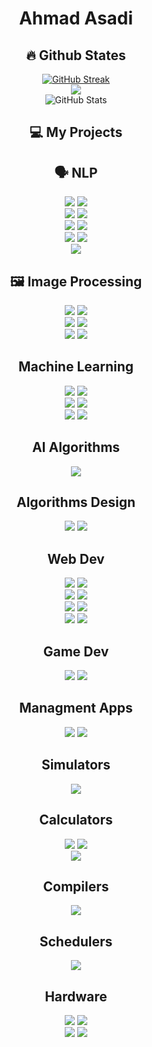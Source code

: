 <h1 align=center> Ahmad Asadi </h1>

<h2 align=center> 🔥 Github States </h2>
<div align=center>
    <a href="https://git.io/streak-stats" style="margin: auto;"><img src="https://streak-stats.demolab.com?user=AsadiAhmad&theme=dark" alt="GitHub Streak" /></a>
    <br>
    <img src="https://github-readme-stats.vercel.app/api/top-langs/?username=AsadiAhmad&theme=dark&layout=compact"/>
    <br>
    <img src="https://github-readme-stats.vercel.app/api?username=AsadiAhmad&theme=calm_pink&show_icons=true" alt="GitHub Stats" />
</div>


<h2 align=center> 💻 My Projects </h2>
<h2 align=center> 🗣️ NLP</h2>
<div display=flex align=center>
    <a href="https://github.com/AsadiAhmad/Sentiment-Analysis"><img src="https://github-readme-stats.vercel.app/api/pin/?username=AsadiAhmad&repo=Sentiment-Analysis&theme=gruvbox_light"/></a>
    <a href="https://github.com/AsadiAhmad/Detect-Duplicated-Questions"><img src="https://github-readme-stats.vercel.app/api/pin/?username=AsadiAhmad&repo=Detect-Duplicated-Questions&theme=gruvbox_light" margin: 0 10px;/></a>
</div>
<div display=flex align=center>
    <a href="https://github.com/AsadiAhmad/Naive-Base-Classifier"><img src="https://github-readme-stats.vercel.app/api/pin/?username=AsadiAhmad&repo=Naive-Base-Classifier&theme=gruvbox_light"/></a>
    <a href="https://github.com/AsadiAhmad/Word-Embedding"><img src="https://github-readme-stats.vercel.app/api/pin/?username=AsadiAhmad&repo=Word-Embedding&theme=gruvbox_light"/></a>
</div>
<div display=flex align=center>
    <a href="https://github.com/AsadiAhmad/Ngram-Spark-Wikipedia"><img src="https://github-readme-stats.vercel.app/api/pin/?username=AsadiAhmad&repo=Ngram-Spark-Wikipedia&theme=gruvbox_light"/></a>
    <a href="https://github.com/AsadiAhmad/Word-Counter-Spark"><img src="https://github-readme-stats.vercel.app/api/pin/?username=AsadiAhmad&repo=Word-Counter-Spark&theme=gruvbox_light"/></a>
</div>
<div display=flex align=center>
    <a href="https://github.com/AsadiAhmad/Edit-Distance-Spark"><img src="https://github-readme-stats.vercel.app/api/pin/?username=AsadiAhmad&repo=Edit-Distance-Spark&theme=gruvbox_light"/></a>
    <a href="https://github.com/AsadiAhmad/Dictionary-Spark"><img src="https://github-readme-stats.vercel.app/api/pin/?username=AsadiAhmad&repo=Dictionary-Spark&theme=gruvbox_light"/></a>
</div>
<div display=flex align=center>
    <a href="https://github.com/AsadiAhmad/Word-Embeding-CNN"><img src="https://github-readme-stats.vercel.app/api/pin/?username=AsadiAhmad&repo=Word-Embeding-CNN&theme=gruvbox_light"/></a>
</div>


<h2 align=center> 🖼 Image Processing</h2>
<div display=flex align=center>
    <a href="https://github.com/AsadiAhmad/Traffic-sign-detection-using-yolo"><img src="https://github-readme-stats.vercel.app/api/pin/?username=AsadiAhmad&repo=Traffic-sign-detection-using-yolo&theme=tokyonight" margin: 0 10px;/></a>
    <a href="https://github.com/AsadiAhmad/Car-Detection"><img src="https://github-readme-stats.vercel.app/api/pin/?username=AsadiAhmad&repo=Car-Detection&theme=tokyonight" margin: 0 10px;/></a>
</div>
<div display=flex align=center>
    <a href="https://github.com/AsadiAhmad/Steganography"><img src="https://github-readme-stats.vercel.app/api/pin/?username=AsadiAhmad&repo=Steganography&theme=vue-dark" margin: 0 10px;/></a>
    <a href="https://github.com/AsadiAhmad/OpenCV-Intro"><img src="https://github-readme-stats.vercel.app/api/pin/?username=AsadiAhmad&repo=OpenCV-Intro&theme=vue-dark" margin: 0 10px;/></a>
</div>
<div display=flex align=center>
    <a href="https://github.com/AsadiAhmad/Custom-Camera"><img src="https://github-readme-stats.vercel.app/api/pin/?username=AsadiAhmad&repo=Custom-Camera&theme=vue-dark" margin: 0 10px;/></a>
    <a href="https://github.com/AsadiAhmad/Image-Enhancement"><img src="https://github-readme-stats.vercel.app/api/pin/?username=AsadiAhmad&repo=Image-Enhancement&theme=vue-dark" margin: 0 10px;/></a>
</div>


<h2 align=center>Machine Learning</h2>
<div display=flex align=center>
    <a href="https://github.com/AsadiAhmad/Image-Classification-LDA-and-PCA"><img src="https://github-readme-stats.vercel.app/api/pin/?username=AsadiAhmad&repo=Image-Classification-LDA-and-PCA&theme=solarized-light" margin: 0 10px;/></a>
    <a href="https://github.com/AsadiAhmad/Perceptron-From-Scratch"><img src="https://github-readme-stats.vercel.app/api/pin/?username=AsadiAhmad&repo=Perceptron-From-Scratch&theme=solarized-light" margin: 0 10px;/></a>
</div>
<div display=flex align=center>
    <a href="https://github.com/AsadiAhmad/Loan-Prediction-SVM"><img src="https://github-readme-stats.vercel.app/api/pin/?username=AsadiAhmad&repo=Loan-Prediction-SVM&theme=solarized-light" margin: 0 10px;/></a>
    <a href="https://github.com/AsadiAhmad/Partition-Based-Clustering"><img src="https://github-readme-stats.vercel.app/api/pin/?username=AsadiAhmad&repo=Partition-Based-Clustering&theme=solarized-light" margin: 0 10px;/></a>
</div>
<div display=flex align=center>
    <a href="https://github.com/AsadiAhmad/LDA"><img src="https://github-readme-stats.vercel.app/api/pin/?username=AsadiAhmad&repo=LDA&theme=solarized-light" margin: 0 10px;/></a>
    <a href="https://github.com/AsadiAhmad/PCA"><img src="https://github-readme-stats.vercel.app/api/pin/?username=AsadiAhmad&repo=PCA&theme=solarized-light" margin: 0 10px;/></a>
</div>


<h2 align=center>AI Algorithms</h2>
<div display=flex align=center>
    <a href="https://github.com/AsadiAhmad/Sudoku-Solver"><img src="https://github-readme-stats.vercel.app/api/pin/?username=AsadiAhmad&repo=Sudoku-Solver&theme=solarized-dark" margin: 0 10px;/></a>
</div>

<h2 align=center>Algorithms Design</h2>
<div display=flex align=center>
    <a href="https://github.com/AsadiAhmad/Square-root-DC"><img src="https://github-readme-stats.vercel.app/api/pin/?username=AsadiAhmad&repo=Square-root-DC&theme=gruvbox" margin: 0 10px;/></a>
    <a href="https://github.com/AsadiAhmad/Max-Independent-Set"><img src="https://github-readme-stats.vercel.app/api/pin/?username=AsadiAhmad&repo=Max-Independent-Set&theme=solarized-dark" margin: 0 10px;/></a>
</div>


<h2 align=center>Web Dev</h2>
<div display=flex align=center>
    <a href="https://github.com/AsadiAhmad/Online-Shop"><img src="https://github-readme-stats.vercel.app/api/pin/?username=AsadiAhmad&repo=Online-Shop&theme=merko" margin: 0 10px;/></a>
    <a href="https://github.com/AsadiAhmad/Notico"><img src="https://github-readme-stats.vercel.app/api/pin/?username=AsadiAhmad&repo=Notico&theme=merko" margin: 0 10px;/></a>
</div>
<div display=flex align=center>
    <a href="https://github.com/AsadiAhmad/Simple-Signup-Nodejs"><img src="https://github-readme-stats.vercel.app/api/pin/?username=AsadiAhmad&repo=Simple-Signup-Nodejs&theme=merko" margin: 0 10px;/></a>
    <a href="https://github.com/AsadiAhmad/Kong-API-Gateway"><img src="https://github-readme-stats.vercel.app/api/pin/?username=AsadiAhmad&repo=Kong-API-Gateway&theme=vue" margin: 0 10px;/></a>
</div>
<div display=flex align=center>
    <a href="https://github.com/AsadiAhmad/znucomputerV2"><img src="https://github-readme-stats.vercel.app/api/pin/?username=AsadiAhmad&repo=znucomputerV2&theme=cobalt" margin: 0 10px;/></a>
    <a href="https://github.com/AsadiAhmad/znucomputerV1"><img src="https://github-readme-stats.vercel.app/api/pin/?username=AsadiAhmad&repo=znucomputerV1&theme=slateorange" margin: 0 10px;/></a>
</div>
<div display=flex align=center>
    <a href="https://github.com/AsadiAhmad/Blur-Effect"><img src="https://github-readme-stats.vercel.app/api/pin/?username=AsadiAhmad&repo=Blur-Effect&theme=dracula" margin: 0 10px;/></a>
    <a href="https://github.com/AsadiAhmad/Dark-Them-Button"><img src="https://github-readme-stats.vercel.app/api/pin/?username=AsadiAhmad&repo=Dark-Them-Button&theme=dracula" margin: 0 10px;/></a>
</div>

<h2 align=center>Game Dev</h2>
<div display=flex align=center>
    <a href="https://github.com/AsadiAhmad/PlantsVSZombies"><img src="https://github-readme-stats.vercel.app/api/pin/?username=AsadiAhmad&repo=PlantsVSZombies&theme=gruvbox" margin: 0 10px;/></a>
    <a href="https://github.com/AsadiAhmad/Atari-Game"><img src="https://github-readme-stats.vercel.app/api/pin/?username=AsadiAhmad&repo=Atari-Game&theme=noctis_minimus" margin: 0 10px;/></a>
</div>
<h2 align=center>Managment Apps</h2>
<div display=flex align=center>
    <a href="https://github.com/AsadiAhmad/Hospital-Managment"><img src="https://github-readme-stats.vercel.app/api/pin/?username=AsadiAhmad&repo=Hospital-Managment&theme=gruvbox" margin: 0 10px;/></a>
    <a href="https://github.com/AsadiAhmad/Crime-Management"><img src="https://github-readme-stats.vercel.app/api/pin/?username=AsadiAhmad&repo=Crime-Management&theme=noctis_minimus" margin: 0 10px;/></a>
</div>
<h2 align=center>Simulators</h2>
<div display=flex align=center>
    <a href="https://github.com/AsadiAhmad/Windows10Simulator"><img src="https://github-readme-stats.vercel.app/api/pin/?username=AsadiAhmad&repo=Windows10Simulator&theme=gruvbox" margin: 0 10px;/></a>
</div>
<h2 align=center>Calculators</h2>
<div display=flex align=center>
    <a href="https://github.com/AsadiAhmad/Truth-table"><img src="https://github-readme-stats.vercel.app/api/pin/?username=AsadiAhmad&repo=Truth-table&theme=gruvbox" margin: 0 10px;/></a>
    <a href="https://github.com/AsadiAhmad/Derivation-Calculator"><img src="https://github-readme-stats.vercel.app/api/pin/?username=AsadiAhmad&repo=Derivation-Calculator&theme=city_lights" margin: 0 10px;/></a>
</div>
<div display=flex align=center>
    <a href="https://github.com/AsadiAhmad/Word-Counter"><img src="https://github-readme-stats.vercel.app/api/pin/?username=AsadiAhmad&repo=Word-Counter&theme=ocean_dark" margin: 0 10px;/></a>
</div>


<h2 align=center>Compilers</h2>
<div display=flex align=center>
    <a href="https://github.com/AsadiAhmad/Compiler-Design"><img src="https://github-readme-stats.vercel.app/api/pin/?username=AsadiAhmad&repo=Compiler-Design&theme=blueberry" margin: 0 10px;/></a>
</div>


<h2 align=center>Schedulers</h2>
<div display=flex align=center>
    <a href="https://github.com/AsadiAhmad/CPU-Scheduling"><img src="https://github-readme-stats.vercel.app/api/pin/?username=AsadiAhmad&repo=CPU-Scheduling&theme=blueberry" margin: 0 10px;/></a>
</div>


<h2 align=center>Hardware</h2>
<div display=flex align=center>
    <a href="https://github.com/AsadiAhmad/CPU"><img src="https://github-readme-stats.vercel.app/api/pin/?username=AsadiAhmad&repo=CPU&theme=flag-india" margin: 0 10px;/></a>
    <a href="https://github.com/AsadiAhmad/ALU-8Bit"><img src="https://github-readme-stats.vercel.app/api/pin/?username=AsadiAhmad&repo=ALU-8Bit&theme=nord" margin: 0 10px;/></a>
</div>
<div display=flex align=center>
    <a href="https://github.com/AsadiAhmad/Micro-Processor-Calculator"><img src="https://github-readme-stats.vercel.app/api/pin/?username=AsadiAhmad&repo=Micro-Processor-Calculator&theme=noctis_minimus" margin: 0 10px;/></a>
    <a href="https://github.com/AsadiAhmad/Switch-Matrix"><img src="https://github-readme-stats.vercel.app/api/pin/?username=AsadiAhmad&repo=Switch-Matrix&theme=noctis_minimus" margin: 0 10px;/></a>
</div>
